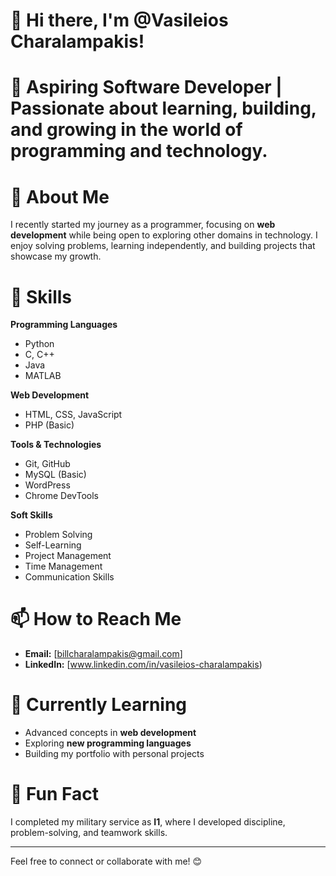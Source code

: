 # 👋 Hi there, I'm @Vasileios Charalampakis!  

# 🚀 Aspiring Software Developer | Passionate about learning, building, and growing in the world of programming and technology.  

# 🌱 About Me  
I recently started my journey as a programmer, focusing on **web development** while being open to exploring other domains in technology. 
I enjoy solving problems, learning independently, and building projects that showcase my growth.  

# 🔧 Skills  
**Programming Languages**  
- Python  
- C, C++  
- Java  
- MATLAB  

**Web Development**  
- HTML, CSS, JavaScript  
- PHP (Basic)  

**Tools & Technologies**  
- Git, GitHub  
- MySQL (Basic)  
- WordPress  
- Chrome DevTools  

**Soft Skills**  
- Problem Solving  
- Self-Learning  
- Project Management  
- Time Management  
- Communication Skills  

# 📫 How to Reach Me  
- **Email:** [billcharalampakis@gmail.com]  
- **LinkedIn:** [www.linkedin.com/in/vasileios-charalampakis)    

# 🌱 Currently Learning  
- Advanced concepts in **web development**  
- Exploring **new programming languages**  
- Building my portfolio with personal projects  

# 🎉 Fun Fact  
I completed my military service as **I1**, where I developed discipline, problem-solving, and teamwork skills.  

---

Feel free to connect or collaborate with me! 😊

